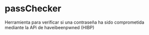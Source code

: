 # passChecker
Herramienta para verificar si una contraseña ha sido comprometida mediante la APi de haveibeenpwned (HIBP) 
